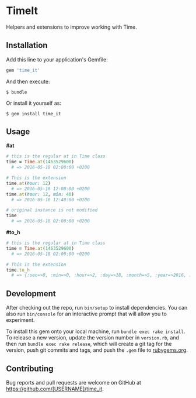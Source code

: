 # TimeIt

Helpers and extensions to improve working with Time.

## Installation

Add this line to your application's Gemfile:

```ruby
gem 'time_it'
```

And then execute:

    $ bundle

Or install it yourself as:

    $ gem install time_it

## Usage

**#at**

```ruby
# this is the regular at in Time class
time = Time.at(1463529600)
  # => 2016-05-18 02:00:00 +0200

# This is the extension
time.at(hour: 12)
  # => 2016-05-18 12:00:00 +0200
time.at(hour: 12, min: 40)
  # => 2016-05-18 12:40:00 +0200

# original instance is not modified
time
  # => 2016-05-18 02:00:00 +0200
```
**#to_h**

```ruby
# this is the regular at in Time class
time = Time.at(1463529600)
  # => 2016-05-18 02:00:00 +0200

# This is the extension
time.to_h
  # => {:sec=>0, :min=>0, :hour=>2, :day=>18, :month=>5, :year=>2016, :wday=>3, :yday=>139, :isdst=>true, :zone=>"CEST"}
```

## Development

After checking out the repo, run `bin/setup` to install dependencies. You can also run `bin/console` for an interactive prompt that will allow you to experiment.

To install this gem onto your local machine, run `bundle exec rake install`. To release a new version, update the version number in `version.rb`, and then run `bundle exec rake release`, which will create a git tag for the version, push git commits and tags, and push the `.gem` file to [rubygems.org](https://rubygems.org).

## Contributing

Bug reports and pull requests are welcome on GitHub at https://github.com/[USERNAME]/time_it.
